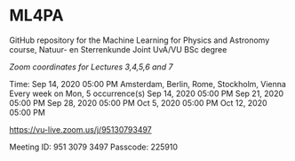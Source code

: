 # ML4PA
GitHub repository for the Machine Learning for Physics and Astronomy course, Natuur- en Sterrenkunde Joint UvA/VU BSc degree

*Zoom coordinates for Lectures 3,4,5,6 and 7*

Time: Sep 14, 2020 05:00 PM Amsterdam, Berlin, Rome, Stockholm, Vienna
        Every week on Mon, 5 occurrence(s)
        Sep 14, 2020 05:00 PM
        Sep 21, 2020 05:00 PM
        Sep 28, 2020 05:00 PM
        Oct 5, 2020 05:00 PM
        Oct 12, 2020 05:00 PM

https://vu-live.zoom.us/j/95130793497

Meeting ID: 951 3079 3497
Passcode: 225910

